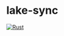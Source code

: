 # lake-sync
[![Rust](https://github.com/cryptoless/lake-sync/actions/workflows/ci.yml/badge.svg?branch=main)](https://github.com/cryptoless/lake-sync/actions/workflows/ci.yml)
